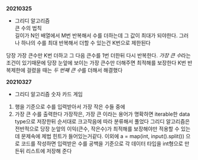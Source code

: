 **20210325**   
- 그리디 알고리즘   
큰 수의 법칙   
길이가 N인 배열에서 M번 반복해서 수를 더하는데 그 값이 최대가 되야한다. 그러나 하나의 수를 최대 반복해서 더할 수 있는건 K번으로 제한된다

당장 가장 큰수만 K번 더하고 그 다음 큰수를 1번 더한뒤 다시 반복한다.
*가장 큰 수*라는 조건이 있기때문에 당장 눈앞에 보이는 가장 큰수만 더해주면 최적해를 보장한다
K번 반복제한에 걸렸을 때는 *두 번째 큰 수*를 더해서 해결했다

**20210327**   
- 그리디 알고리즘
숫자 카드 게임
1. 행을 기준으로 수를 입력받아서 가장 작은 수들 중에
2. 가장 큰 수를 출력한다
가장작은, 가장 큰 이라는 용어가 명확하면 iterable한 data type으로 저장한뒤
순서대로 크고작음에 따라 분류해서 풀었다
그리디 알고리즘은 전반적으로 당장 눈앞의 이익(큰수, 작은수)가 최적해를 보장해야만 적용할 수 있는데
문제속에 제법 힌트가 들어있는거같다.
이외에 a = map(int, input().split()) 으로 코드를 작성하면 입력받은 수를 공백을 기준으로 각 데이터 타입을 int형으로 만든뒤 리스트에 저장해 준다
